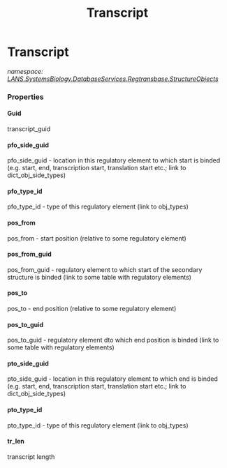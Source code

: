 ﻿---
title: Transcript
---

# Transcript
_namespace: [LANS.SystemsBiology.DatabaseServices.Regtransbase.StructureObjects](N-LANS.SystemsBiology.DatabaseServices.Regtransbase.StructureObjects.html)_





### Properties

#### Guid
transcript_guid
#### pfo_side_guid
pfo_side_guid - location in this regulatory element to which start is binded (e.g. start, 
 end, transcription start, translation start etc.; link to dict_obj_side_types)
#### pfo_type_id
pfo_type_id - type of this regulatory element (link to obj_types)
#### pos_from
pos_from - start position (relative to some regulatory element)
#### pos_from_guid
pos_from_guid - regulatory element to which start of the secondary structure is binded 
 (link to some table with regulatory elements)
#### pos_to
pos_to - end position (relative to some regulatory element)
#### pos_to_guid
pos_to_guid - regulatory element dto which end position is binded (link to some table with
 regulatory elements)
#### pto_side_guid
pto_side_guid - location in this regulatory element to which end is binded (e.g. start, end, 
 transcription start, translation start etc.; link to dict_obj_side_types)
#### pto_type_id
pto_type_id - type of this regulatory element (link to obj_types)
#### tr_len
transcript length

